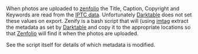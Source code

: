 When photos are uploaded to [zenfolio](http://www.zenfolio.com/) the 
Title, Caption, Copyright and Keywords are read from the 
[IPTC data](http://help.zenfolio.com/customer/portal/articles/408313-exif-and-iptc-metadata).   Unfortunately [Darktable](http://www.darktable.org/) 
does not set these values on
export.   Zenify is a bash script that will (using 
[imtag](http://github.com/vosbergw/imtag) extract the metadata as set by 
[Darktable](http://www.darktable.org/) and copy it to the appropriate 
locations so that [Zenfolio](http://www.zenfolio.com) will find it when 
the photos are uploaded.

See the script itself for details of which metadata is modified.

